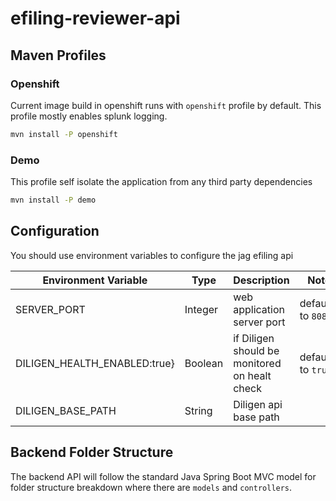 # efiling-reviewer-api

## Maven Profiles

### Openshift

Current image build in openshift runs with `openshift` profile by default.
This profile mostly enables splunk logging.

```bash
mvn install -P openshift
```

### Demo

This profile self isolate the application from any third party dependencies

```bash
mvn install -P demo
```

## Configuration

You should use environment variables to configure the jag efiling api

| Environment Variable            | Type    | Description                                  | Notes                          |
| ------------------------------- | ------- | -------------------------------------------- | ------------------------------ |
| SERVER_PORT                     | Integer | web application server port                  | defaulted to `8080`            |
| DILIGEN_HEALTH_ENABLED:true}    | Boolean | if Diligen should be monitored on healt check| defaulted to `true`            |
| DILIGEN_BASE_PATH               | String  | Diligen api base path                        |                                |

## Backend Folder Structure

The backend API will follow the standard Java Spring Boot MVC model for folder structure breakdown where there are `models` and `controllers`.
